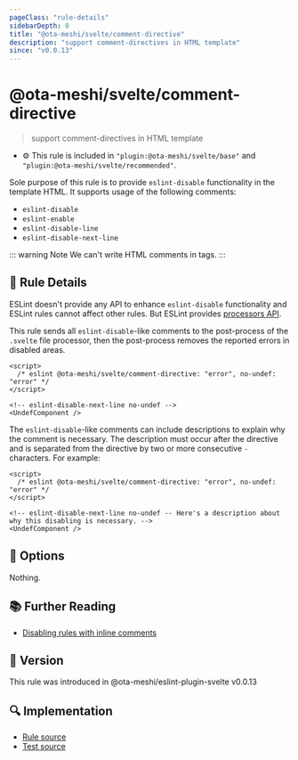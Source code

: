 ```yaml
---
pageClass: "rule-details"
sidebarDepth: 0
title: "@ota-meshi/svelte/comment-directive"
description: "support comment-directives in HTML template"
since: "v0.0.13"
---
```


# @ota-meshi/svelte/comment-directive

> support comment-directives in HTML template

- :gear: This rule is included in `"plugin:@ota-meshi/svelte/base"` and `"plugin:@ota-meshi/svelte/recommended"`.

Sole purpose of this rule is to provide `eslint-disable` functionality in the template HTML.
It supports usage of the following comments:

- `eslint-disable`
- `eslint-enable`
- `eslint-disable-line`
- `eslint-disable-next-line`

::: warning Note
We can't write HTML comments in tags.
:::

## :book: Rule Details

ESLint doesn't provide any API to enhance `eslint-disable` functionality and ESLint rules cannot affect other rules. But ESLint provides [processors API](https://eslint.org/docs/developer-guide/working-with-plugins#processors-in-plugins).

This rule sends all `eslint-disable`-like comments to the post-process of the `.svelte` file processor, then the post-process removes the reported errors in disabled areas.

<eslint-code-block>

<!--eslint-skip-->

```svelte
<script>
  /* eslint @ota-meshi/svelte/comment-directive: "error", no-undef: "error" */
</script>

<!-- eslint-disable-next-line no-undef -->
<UndefComponent />
```

</eslint-code-block>

The `eslint-disable`-like comments can include descriptions to explain why the comment is necessary. The description must occur after the directive and is separated from the directive by two or more consecutive `-` characters. For example:

<eslint-code-block>

<!--eslint-skip-->

```svelte
<script>
  /* eslint @ota-meshi/svelte/comment-directive: "error", no-undef: "error" */
</script>

<!-- eslint-disable-next-line no-undef -- Here's a description about why this disabling is necessary. -->
<UndefComponent />
```

</eslint-code-block>

## :wrench: Options

Nothing.

## :books: Further Reading

- [Disabling rules with inline comments]

[disabling rules with inline comments]: https://eslint.org/docs/user-guide/configuring#disabling-rules-with-inline-comments

## :rocket: Version

This rule was introduced in @ota-meshi/eslint-plugin-svelte v0.0.13

## :mag: Implementation

- [Rule source](https://github.com/ota-meshi/eslint-plugin-svelte/blob/main/src/rules/comment-directive.ts)
- [Test source](https://github.com/ota-meshi/eslint-plugin-svelte/blob/main/tests/src/rules/comment-directive.ts)
